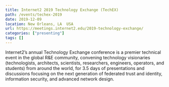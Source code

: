 ```yaml
---
title: Internet2 2019 Technology Exchange (TechEX)
path: /events/techex-2019
date: 2019-12-09
location: New Orleans, LA  USA
url: https://meetings.internet2.edu/2019-technology-exchange/
categories: ["presenting"]
tags: []
---
```


Internet2’s annual Technology Exchange conference is a premier technical event in the global R&E community, convening technology visionaries (technologists, architects, scientists, researchers, engineers, operators, and students) from around the world, for 3.5 days of presentations and discussions focusing on the next generation of federated trust and identity, information security, and advanced network design.
